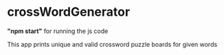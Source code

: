 # crossWordGenerator

<b><strong>"npm start"</strong></b>  for running the js code 

This app prints unique and valid crossword puzzle boards for given words 
